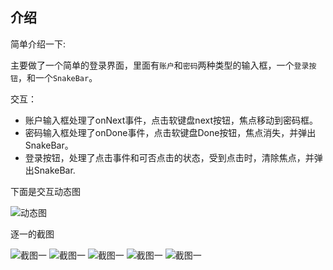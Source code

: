 ## 介绍

简单介绍一下:

主要做了一个简单的登录界面，里面有`账户`和`密码`两种类型的输入框，一个`登录按钮`，和一个`SnakeBar`。

交互：
- 账户输入框处理了onNext事件，点击软键盘next按钮，焦点移动到密码框。
- 密码输入框处理了onDone事件，点击软键盘Done按钮，焦点消失，并弹出SnakeBar。
- 登录按钮，处理了点击事件和可否点击的状态，受到点击时，清除焦点，并弹出SnakeBar.

下面是交互动态图

![动态图](./image/ComposeLogin.gif)

逐一的截图

![截图一](./image/Screenshot_1623508829.png)
![截图一](./image/Screenshot_1623508857.png)
![截图一](./image/Screenshot_1623508864.png)
![截图一](./image/Screenshot_1623508869.png)
![截图一](./image/Screenshot_1623508874.png)

